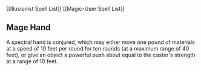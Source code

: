 [[Illusionist Spell List]]
[[Magic-User Spell List]]

## Mage Hand                      

A spectral hand is conjured, which may either move one pound of materials at a speed of 10 feet per round for ten rounds (at a maximum range of 40 feet), or give an object a powerful push about equal to the caster's strength at a range of 10 feet.